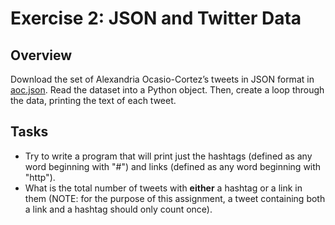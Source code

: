 # Exercise 2: JSON and Twitter Data #

## Overview ##
Download the set of Alexandria Ocasio-Cortez’s tweets in JSON format in [aoc.json](https://umd-ischool-inst326.github.io/inst326-public/modules/module06/exercises/aoc.json). 
Read the dataset into a Python object. Then, create a loop through the data, printing the text of each tweet.

## Tasks ##
- Try to write a program that will print just the hashtags (defined as any word beginning with "#") and links (defined as any word beginning with "http").
- What is the total number of tweets with **either** a hashtag or a link in them (NOTE: for the purpose of this assignment, a tweet containing both a link and a hashtag should only count once).
